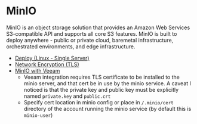 # MinIO

MinIO is an object storage solution that provides an Amazon Web Services S3-compatible API and supports all core S3 features. MinIO is built to deploy anywhere - public or private cloud, baremetal infrastructure, orchestrated environments, and edge infrastructure.

- [Deploy (Linux - Single Server)](https://min.io/docs/minio/linux/operations/install-deploy-manage/deploy-minio-single-node-single-drive.html#minio-snsd)
- [Network Encryption (TLS)](https://min.io/docs/minio/linux/operations/network-encryption.html)
- [MinIO with Veeam](https://min.io/docs/minio/linux/integrations/using-minio-with-veeam.html)
    - Veeam integration requires TLS certificate to be installed to the minio server, and that cert be in use by the minio service. A caveat I noticed is that the private key and public key must be explicitly named `private.key` and `public.crt`
    - Specify cert location in minio config or place in `/.minio/cert` directory of the account running the minio service (by default this is `minio-user`)